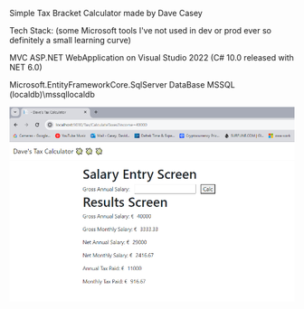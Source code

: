 Simple Tax Bracket Calculator made by Dave Casey

Tech Stack: (some Microsoft tools I've not used in dev or prod ever so definitely a small learning curve)

MVC ASP.NET WebApplication on Visual Studio 2022
(C# 10.0 released with NET 6.0)

Microsoft.EntityFrameworkCore.SqlServer
DataBase MSSQL (localdb)\\mssqllocaldb



![alt text](https://github.com/caseydj12/TaxCalculatorDave/blob/main/TaxCalc/Images/updatedScreenShotOfWebApp.PNG?raw=true)